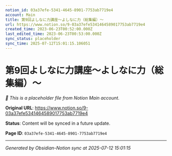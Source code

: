 ```yaml
---
notion_id: 03a37efe-5341-4645-8901-7753ab7719e4
account: Main
title: 第9回よしなに力講座〜よしなに力（総集編）〜
url: https://www.notion.so/9-03a37efe5341464589017753ab7719e4
created_time: 2023-06-23T00:52:00.000Z
last_edited_time: 2023-06-23T00:53:00.000Z
sync_status: placeholder
sync_time: 2025-07-12T15:01:15.106051
---
```


# 第9回よしなに力講座〜よしなに力（総集編）〜

*🔄 This is a placeholder file from Notion Main account.*

**Original URL**: https://www.notion.so/9-03a37efe5341464589017753ab7719e4

**Status**: Content will be synced in a future update.

**Page ID**: `03a37efe-5341-4645-8901-7753ab7719e4`

---

*Generated by Obsidian-Notion sync at 2025-07-12 15:01:15*
